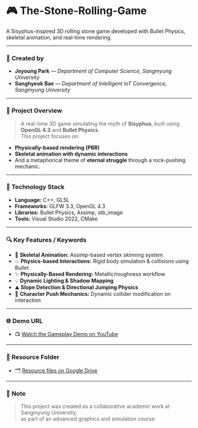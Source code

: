 # 🎮 The-Stone-Rolling-Game

A Sisyphus-inspired 3D rolling stone game developed with Bullet Physics, skeletal animation, and real-time rendering.

---

### 👤 **Created by**
- **Jeyoung Park** — *Department of Computer Science, Sangmyung University*  
- **Sanghyeok Bae** — *Department of Intelligent IoT Convergence, Sangmyung University*

---

### 📝 **Project Overview**

> A real-time 3D game simulating the myth of **Sisyphus**, built using **OpenGL 4.3** and **Bullet Physics**.  
> This project focuses on:
- **Physically-based rendering (PBR)**  
- **Skeletal animation with dynamic interactions**  
- And a metaphorical theme of **eternal struggle** through a rock-pushing mechanic.

---

### 🧰 **Technology Stack**

- **Language:** C++, GLSL  
- **Frameworks:** GLFW 3.3, OpenGL 4.3  
- **Libraries:** Bullet Physics, Assimp, stb_image  
- **Tools:** Visual Studio 2022, CMake

---

### 🔍 **Key Features / Keywords**

- 🦴 **Skeletal Animation:** Assimp-based vertex skinning system  
- 💥 **Physics-based Interactions:** Rigid body simulation & collisions using Bullet  
- ✨ **Physically-Based Rendering:** Metallic/roughness workflow  
- 💡 **Dynamic Lighting & Shadow Mapping**  
- ⛰ **Slope Detection & Directional Jumping Physics**  
- 🤜 **Character Push Mechanics:** Dynamic collider modification on interaction

---

### 🌐 **Demo URL**

- 📺 [Watch the Gameplay Demo on YouTube](https://www.youtube.com/watch?v=qQpmfwvg8O0)

---

### 📂 **Resource Folder**

- 🗂 [Resource files on Google Drive]([https://github.com/jyPark1105/The-Stone-Rolling-Game](https://drive.google.com/file/d/17M4N1Lli3TVgcp_7YWP6Biz3ZFwntCku/view?usp=drive_link))

---

### 📝 **Note**
> This project was created as a collaborative academic work at Sangmyung University,  
as part of an advanced graphics and simulation course.
